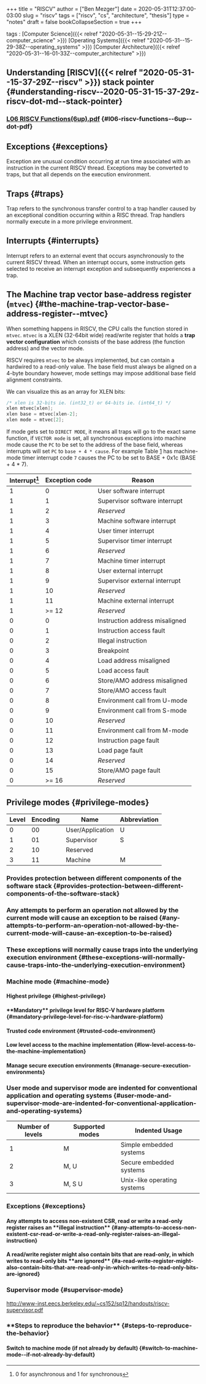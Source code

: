 +++
title = "RISCV"
author = ["Ben Mezger"]
date = 2020-05-31T12:37:00-03:00
slug = "riscv"
tags = ["riscv", "cs", "architecture", "thesis"]
type = "notes"
draft = false
bookCollapseSection = true
+++

tags
: [Computer Science]({{< relref "2020-05-31--15-29-21Z--computer_science" >}}) [Operating Systems]({{< relref "2020-05-31--15-29-38Z--operating_systems" >}}) [Computer Architecture]({{< relref "2020-05-31--16-01-33Z--computer_architecture" >}})

## Understanding [RISCV]({{< relref "2020-05-31--15-37-29Z--riscv" >}}) stack pointer {#understanding-riscv--2020-05-31-15-37-29z-riscv-dot-md--stack-pointer}

### [L06 RISCV Functions(6up).pdf](https://dynalist.io/u/5cYI9hHNgUYs0U47UXe0RZ6U) {#l06-riscv-functions--6up--dot-pdf}

## Exceptions {#exceptions}

Exception are unusual condition occurring at run time associated with an
instruction in the current RISCV thread. Exceptions may be converted to traps,
but that all depends on the execution environment.

## Traps {#traps}

Trap refers to the synchronous transfer control to a trap handler caused by an
exceptional condition occurring within a RISC thread. Trap handlers normally
execute in a more privilege environment.

## Interrupts {#interrupts}

Interrupt refers to an external event that occurs asynchronously to the current
RISCV thread. When an interrupt occurs, some instruction gets selected to
receive an interrupt exception and subsequently experiences a trap.

## The Machine trap vector base-address register (`mtvec`) {#the-machine-trap-vector-base-address-register--mtvec}

When something happens in RISCV, the CPU calls the function stored in `mtvec`.
`mtvec` is a XLEN (32-64bit wide) read/write register that holds a **trap vector
configuration** which consists of the base address (the function address) and the
vector mode.

RISCV requires `mtvec` to be always implemented, but can contain a hardwired to
a read-only value. The base field must always be aligned on a 4-byte boundary
however, mode settings may impose additional base field alignment constraints.

We can visualize this as an array for XLEN bits:

```C
/* xlen is 32-bits ie. (int32_t) or 64-bits ie. (int64_t) */
xlen mtvec[xlen];
xlen base = mtvec[xlen-2];
xlen mode = mtvec[2];
```

If mode gets set to `DIRECT MODE`, it means all traps will go to the exact same
function, if `VECTOR mode` is set, all synchronous exceptions into machine mode
cause the `PC` to be set to the address of the base field, whereas interrupts
will set `PC` to `base + 4 * cause`. For example Table [1](#table--tbl:exception-codes) has
machine-mode timer interrupt code `7` causes the PC to be set to BASE + 0x1c
(BASE + 4 \* 7).

<a id="table--tbl:exception-codes"></a>

| Interrupt[^fn:1] | Exception code | Reason                         |
| ---------------- | -------------- | ------------------------------ |
| 1                | 0              | User software interrupt        |
| 1                | 1              | Supervisor software interrupt  |
| 1                | 2              | _Reserved_                     |
| 1                | 3              | Machine software interrupt     |
| 1                | 4              | User timer interrupt           |
| 1                | 5              | Supervisor timer interrupt     |
| 1                | 6              | _Reserved_                     |
| 1                | 7              | Machine timer interrupt        |
| 1                | 8              | User external interrupt        |
| 1                | 9              | Supervisor external interrupt  |
| 1                | 10             | _Reserved_                     |
| 1                | 11             | Machine external interrupt     |
| 1                | >= 12          | _Reserved_                     |
| 0                | 0              | Instruction address misaligned |
| 0                | 1              | Instruction access fault       |
| 0                | 2              | Illegal instruction            |
| 0                | 3              | Breakpoint                     |
| 0                | 4              | Load address misaligned        |
| 0                | 5              | Load access fault              |
| 0                | 6              | Store/AMO address misaligned   |
| 0                | 7              | Store/AMO access fault         |
| 0                | 8              | Environment call from U-mode   |
| 0                | 9              | Environment call from S-mode   |
| 0                | 10             | _Reserved_                     |
| 0                | 11             | Environment call from M-mode   |
| 0                | 12             | Instruction page fault         |
| 0                | 13             | Load page fault                |
| 0                | 14             | _Reserved_                     |
| 0                | 15             | Store/AMO page fault           |
| 0                | >= 16          | _Reserved_                     |

## Privilege modes {#privilege-modes}

| Level | Encoding | Name             | Abbreviation |
| ----- | -------- | ---------------- | ------------ |
| 0     | 00       | User/Application | U            |
| 1     | 01       | Supervisor       | S            |
| 2     | 10       | Reserved         |              |
| 3     | 11       | Machine          | M            |

### Provides protection between different components of the software stack {#provides-protection-between-different-components-of-the-software-stack}

### Any attempts to perform an operation not allowed by the current mode will cause an exception to be raised {#any-attempts-to-perform-an-operation-not-allowed-by-the-current-mode-will-cause-an-exception-to-be-raised}

### These exceptions will normally cause traps into the underlying execution environment {#these-exceptions-will-normally-cause-traps-into-the-underlying-execution-environment}

### Machine mode {#machine-mode}

#### Highest privilege {#highest-privilege}

#### \***\*Mandatory\*\*** privilege level for RISC-V hardware platform {#mandatory-privilege-level-for-risc-v-hardware-platform}

#### Trusted code environment {#trusted-code-environment}

#### Low level access to the machine implementation {#low-level-access-to-the-machine-implementation}

#### Manage secure execution environments {#manage-secure-execution-environments}

### User mode and supervisor mode are indented for conventional application and operating systems {#user-mode-and-supervisor-mode-are-indented-for-conventional-application-and-operating-systems}

| Number of levels | Supported modes | Indented Usage              |
| ---------------- | --------------- | --------------------------- |
| 1                | M               | Simple embedded systems     |
| 2                | M, U            | Secure embedded systems     |
| 3                | M, S U          | Unix-like operating systems |

### Exceptions {#exceptions}

#### Any attempts to access non-existent CSR, read or write a read-only register raises an \***\*illegal instruction\*\*** {#any-attempts-to-access-non-existent-csr-read-or-write-a-read-only-register-raises-an-illegal-instruction}

#### A read/write register might also contain bits that are read-only, in which writes to read-only bits \***\*are ignored\*\*** {#a-read-write-register-might-also-contain-bits-that-are-read-only-in-which-writes-to-read-only-bits-are-ignored}

### Supervisor mode {#supervisor-mode}

<http://www-inst.eecs.berkeley.edu/~cs152/sp12/handouts/riscv-supervisor.pdf>

### \***\*Steps to reproduce the behavior\*\*** {#steps-to-reproduce-the-behavior}

#### Switch to machine mode (if not already by default) {#switch-to-machine-mode--if-not-already-by-default}

[^fn:1]: 0 for asynchronous and 1 for synchronous
